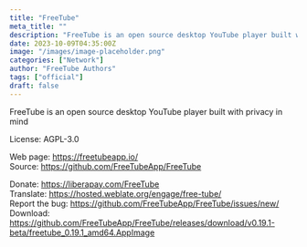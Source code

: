 ```yaml
---
title: "FreeTube"
meta_title: ""
description: "FreeTube is an open source desktop YouTube player built with privacy in mind"
date: 2023-10-09T04:35:00Z
image: "/images/image-placeholder.png"
categories: ["Network"]
author: "FreeTube Authors"
tags: ["official"]
draft: false
---
```


FreeTube is an open source desktop YouTube player built with privacy in mind

License: AGPL-3.0

Web page: https://freetubeapp.io/  
Source: https://github.com/FreeTubeApp/FreeTube

Donate: https://liberapay.com/FreeTube  
Translate: https://hosted.weblate.org/engage/free-tube/  
Report the bug: https://github.com/FreeTubeApp/FreeTube/issues/new/   
Download: https://github.com/FreeTubeApp/FreeTube/releases/download/v0.19.1-beta/freetube_0.19.1_amd64.AppImage
